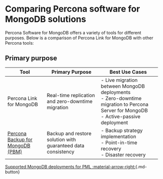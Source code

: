 # Comparing Percona software for MongoDB solutions

Percona Software for MongoDB offers a variety of tools for different purposes. Below is a comparison of Percona Link for MongoDB with other Percona tools:

## Primary purpose

| Tool | Primary Purpose | Best Use Cases |
| --- | --- | --- |
| Percona Link for MongoDB | Real-time replication and zero-downtime migration | - Live migration between MongoDB deployments<br>- Zero-downtime migration to Percona Server for MongoDB <br>- Active-passive deployment |
| [Percona Backup for MongoDB (PBM)](https://docs.percona.com/percona-backup-mongodb/index.html) | Backup and restore solution with guaranteed data consistency | - Backup strategy implementation <br>- Point-in-time recovery<br>- Disaster recovery | 
<!-- 
| [File-copy-based initial sync in Percona Server for MongoDB Pro](https://docs.percona.com/percona-server-for-mongodb/8.0/psmdb-pro.html)| Replica set data synchronization | - Scaling Percona Server for MongoDB deployments<br>- Make a faster initial sync for new replica set members |
-->

[Supported MongoDB deployments for PML :material-arrow-right:](deployment.md){.md-button}